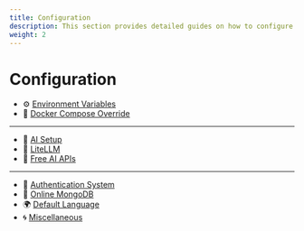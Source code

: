 ```yaml
---
title: Configuration
description: This section provides detailed guides on how to configure LibreChat to suit your needs and preferences. You will learn how to set up various environment variables, customize your Docker settings, choose your AI models and APIs, enable user authentication, connect to online MongoDB, change the default language, and more.
weight: 2
---
```


# Configuration

  * ⚙️ [Environment Variables](./dotenv.md)
  * 🐋 [Docker Compose Override](./docker_override.md) 
---
  * 🤖 [AI Setup](./ai_setup.md)
  * 🚅 [LiteLLM](./litellm.md)
  * 💸 [Free AI APIs](./free_ai_apis.md)
---
  * 🛂 [Authentication System](./user_auth_system.md) 
  * 🍃 [Online MongoDB](./mongodb.md) 
  * 🌍 [Default Language](./default_language.md) 
  * 🌀 [Miscellaneous](./misc.md)
